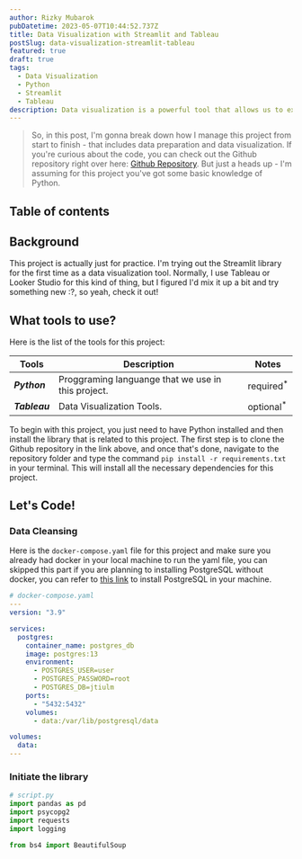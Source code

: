 ```yaml
---
author: Rizky Mubarok
pubDatetime: 2023-05-07T10:44:52.737Z
title: Data Visualization with Streamlit and Tableau
postSlug: data-visualization-streamlit-tableau
featured: true
draft: true
tags:
  - Data Visualization
  - Python
  - Streamlit
  - Tableau
description: Data visualization is a powerful tool that allows us to explore and understand complex data sets in a more intuitive way. In this blog post, we'll dive into the minimum wage in DI Yogyakarta and demonstrate how to create visualizations using two popular tools, Streamlit and Tableau.
---
```


> So, in this post, I'm gonna break down how I manage this project from start to finish - that includes data preparation and data visualization. If you're curious about the code, you can check out the Github repository right over here: [Github Repository](https://github.com/gitbarok/Data-Preparation-and-VIsualization-UMP-Kabupaten-Provinsi-DI-Yogyakarta). But just a heads up - I'm assuming for this project you've got some basic knowledge of Python.

## Table of contents

## Background

This project is actually just for practice. I'm trying out the Streamlit library for the first time as a data visualization tool. Normally, I use Tableau or Looker Studio for this kind of thing, but I figured I'd mix it up a bit and try something new :?, so yeah, check it out!

## What tools to use?

Here is the list of the tools for this project:

| Tools         | Description                                        | Notes                 |
| ------------- | -------------------------------------------------- | --------------------- |
| **_Python_**  | Proggraming languange that we use in this project. | required<sup>\*</sup> |
| **_Tableau_** | Data Visualization Tools.                          | optional<sup>\*</sup> |

To begin with this project, you just need to have Python installed and then install the library that is related to this project. The first step is to clone the Github repository in the link above, and once that's done, navigate to the repository folder and type the command `pip install -r requirements.txt` in your terminal. This will install all the necessary dependencies for this project.

## Let's Code!

### Data Cleansing

Here is the `docker-compose.yaml` file for this project and make sure you already had docker in your local machine to run the yaml file, you can skipped this part if you are planning to installing PostgreSQL without docker, you can refer to [this link](https://www.postgresql.org/download/) to install PostgreSQL in your machine.

```yaml
# docker-compose.yaml
---
version: "3.9"

services:
  postgres:
    container_name: postgres_db
    image: postgres:13
    environment:
      - POSTGRES_USER=user
      - POSTGRES_PASSWORD=root
      - POSTGRES_DB=jtiulm
    ports:
      - "5432:5432"
    volumes:
      - data:/var/lib/postgresql/data

volumes:
  data:
---
```

### Initiate the library

```python
# script.py
import pandas as pd
import psycopg2
import requests
import logging

from bs4 import BeautifulSoup

```
